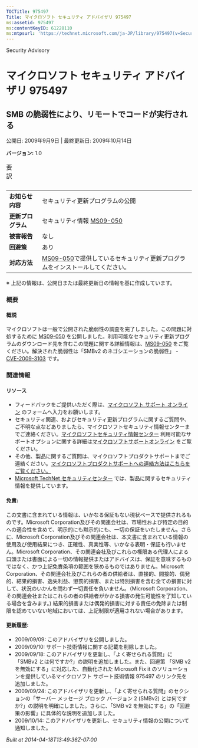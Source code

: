 ```yaml
---
TOCTitle: 975497
Title: マイクロソフト セキュリティ アドバイザリ 975497
ms:assetid: 975497
ms:contentKeyID: 61228110
ms:mtpsurl: 'https://technet.microsoft.com/ja-JP/library/975497(v=Security.10)'
---
```


Security Advisory

マイクロソフト セキュリティ アドバイザリ 975497
===============================================

SMB の脆弱性により、リモートでコードが実行される
------------------------------------------------

公開日: 2009年9月9日 | 最終更新日: 2009年10月14日

**バージョン:** 1.0

<p></p>

<table class="dataTable">
<caption>
要訳</caption>
</table>

<p></p>

|                    |                                                                                                                                         |
|--------------------|-----------------------------------------------------------------------------------------------------------------------------------------|
| **お知らせ内容**   | セキュリティ更新プログラムの公開                                                                                                        |
| **更新プログラム** | セキュリティ情報 [MS09-050](https://technet.microsoft.com/security/bulletin/ms09-050)                                                    |
| **被害報告**       | なし                                                                                                                                    |
| **回避策**         | あり                                                                                                                                    |
| **対応方法**       | [MS09-050](https://technet.microsoft.com/security/bulletin/ms09-050)で提供しているセキュリティ更新プログラムをインストールしてください。 |

※ 上記の情報は、公開日または最終更新日の情報を基に作成しています。

### 概要

#### 概説

マイクロソフトは一般で公開された脆弱性の調査を完了しました。この問題に対処するために [MS09-050](https://technet.microsoft.com/security/bulletin/ms09-050) を公開しました。利用可能なセキュリティ更新プログラムのダウンロード先を含むこの問題に関する詳細情報は、[MS09-050](https://technet.microsoft.com/security/bulletin/ms09-050) をご覧ください。解決された脆弱性は「SMBv2 のネゴシエーションの脆弱性」 - [CVE-2009-3103](https://www.cve.mitre.org/cgi-bin/cvename.cgi?name=cve-2009-3103) です。

### 関連情報

#### リソース

-   フィードバックをご提供いただく際は、[マイクロソフト サポート オンライン](https://support.microsoft.com/common/survey.aspx?scid=sw;en;1257&showpage=1&ws=technet&sd=tech) のフォームへ入力をお願いします。
-   セキュリティ関連、およびセキュリティ更新プログラムに関するご質問や、ご不明な点などありましたら、マイクロソフトセキュリティ情報センターまでご連絡ください。[マイクロソフトセキュリティ情報センター](https://www.microsoft.com/japan/security/sicinfo.mspx) 利用可能なサポートオプションに関する詳細は[マイクロソフトサポートオンライン](https://support.microsoft.com/) をご覧ください。
-   その他、製品に関するご質問は、マイクロソフトプロダクトサポートまでご連絡ください。[マイクロソフトプロダクトサポートへの連絡方法はこちらをご覧ください。](https://support.microsoft.com/select/?target=assistance)
-   [Microsoft TechNet セキュリティセンター](https://technet.microsoft.com/ja-jp/security/default.aspx) では、製品に関するセキュリティ情報を提供しています。

#### 免責:

この文書に含まれている情報は、いかなる保証もない現状ベースで提供されるものです。Microsoft Corporation及びその関連会社は、市場性および特定の目的への適合性を含めて、明示的にも黙示的にも、一切の保証をいたしません。さらに、Microsoft Corporation及びその関連会社は、本文書に含まれている情報の使用及び使用結果につき、正確性、真実性等、いかなる表明・保証も行いません。Microsoft Corporation、その関連会社及びこれらの権限ある代理人による口頭または書面による一切の情報提供またはアドバイスは、保証を意味するものではなく、かつ上記免責条項の範囲を狭めるものではありません。Microsoft Corporation、その関連会社及びこれらの者の供給者は、直接的、間接的、偶発的、結果的損害、逸失利益、懲罰的損害、または特別損害を含む全ての損害に対して、状況のいかんを問わず一切責任を負いません。（Microsoft Corporation、その関連会社またはこれらの者の供給者がかかる損害の発生可能性を了知している場合を含みます。) 結果的損害または偶発的損害に対する責任の免除または制限を認めていない地域においては、上記制限が適用されない場合があります。

#### 更新履歴:

-   2009/09/09: このアドバイザリを公開しました。
-   2009/09/10: サポート技術情報に関する記載を削除しました。
-   2009/09/18: このアドバイザリを更新し、「よく寄せられる質問」に「SMBv2 とは何ですか?」の説明を追加しました。また、回避策 「SMB v2 を無効にする」に対応した、自動化された Microsoft Fix it のソリューションを提供しているマイクロソフト サポート技術情報 975497 のリンク先を追加しました。
-   2009/09/24: このアドバイザリを更新し、「よく寄せられる質問」のセクションの「サーバー メッセージ ブロック バージョン 2 (SMBv2) とは何ですか?」の説明を明確にしました。さらに、「SMB v2 を無効にする」の「回避策の影響」に具体的な説明を追加しました。
-   2009/10/14: このアドバイザリを更新し、セキュリティ情報の公開について通知しました。

*Built at 2014-04-18T13:49:36Z-07:00*
